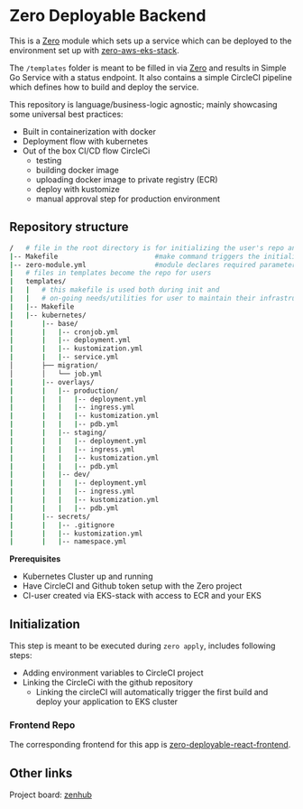 # Zero Deployable Backend
This is a [Zero][zero] module which sets up a
service which can be deployed to the environment set up with [zero-aws-eks-stack][zero-infra].

The `/templates` folder is meant to be filled in via [Zero][zero] and results in Simple Go Service with a status endpoint. It also contains a simple CircleCI pipeline which defines how to build and deploy the service.

This repository is language/business-logic agnostic; mainly showcasing some universal best practices:
- Built in containerization with docker
- Deployment flow with kubernetes
- Out of the box CI/CD flow CircleCi
  - testing
  - building docker image
  - uploading docker image to private registry (ECR)
  - deploy with kustomize
  - manual approval step for production environment


## Repository structure
```sh
/   # file in the root directory is for initializing the user's repo and declaring metadata
|-- Makefile                        #make command triggers the initialization of repository
|-- zero-module.yml                 #module declares required parameters and credentials
|   # files in templates become the repo for users
|   templates/
|   |   # this makefile is used both during init and
|   |   # on-going needs/utilities for user to maintain their infrastructure
|   |-- Makefile
|   |-- kubernetes/
|       |-- base/
|       |   |-- cronjob.yml
|       |   |-- deployment.yml
|       |   |-- kustomization.yml
|       |   |-- service.yml
│       ├── migration/
│       │   └── job.yml
|       |-- overlays/
|       |   |-- production/
|       |   |   |-- deployment.yml
|       |   |   |-- ingress.yml
|       |   |   |-- kustomization.yml
|       |   |   |-- pdb.yml
|       |   |-- staging/
|       |   |   |-- deployment.yml
|       |   |   |-- ingress.yml
|       |   |   |-- kustomization.yml
|       |   |   |-- pdb.yml
|       |   |-- dev/
|       |   |   |-- deployment.yml
|       |   |   |-- ingress.yml
|       |   |   |-- kustomization.yml
|       |   |   |-- pdb.yml
|       |-- secrets/
|       |   |-- .gitignore
|       |   |-- kustomization.yml
|       |   |-- namespace.yml

```

**Prerequisites**
- Kubernetes Cluster up and running
- Have CircleCI and Github token setup with the Zero project
- CI-user created via EKS-stack with access to ECR and your EKS

## Initialization
This step is meant to be executed during `zero apply`, includes following steps:
- Adding environment variables to CircleCI project
- Linking the CircleCi with the github repository
  - Linking the circleCI will automatically trigger the first build and deploy your application to EKS cluster

### Frontend Repo

The corresponding frontend for this app is [zero-deployable-react-frontend][zero-frontend].

## Other links
Project board: [zenhub][zenhub-board]



<!-- Links -->
[zero]: https://github.com/commitdev/zero
[zero-infra]: https://github.com/commitdev/zero-aws-eks-stack
[zero-frontend]: https://github.com/commitdev/zero-deployable-react-frontend

[zenhub-board]: https://app.zenhub.com/workspaces/commit-zero-5da8decc7046a60001c6db44/board?filterLogic=any&repos=203630543,247773730,257676371,258369081
